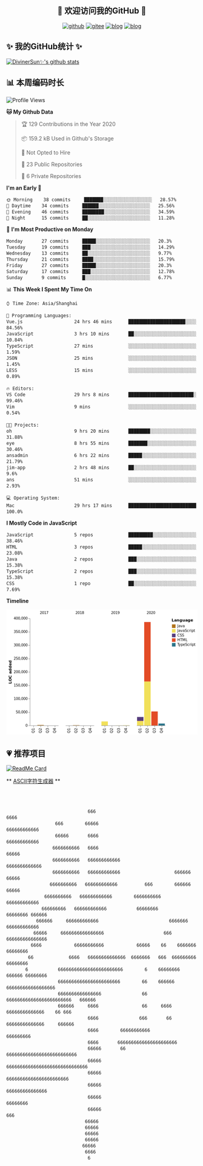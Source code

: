 <h2 align="center">👋 欢迎访问我的GitHub 👋</h2>
<p align="center">
  <a href="https://github.com/DivinerSun"><img src="https://img.shields.io/badge/GitHub-24292e" alt="github"></a>
  <a href="https://gitee.com/DivinerSun"><img src="https://img.shields.io/badge/Gitee-fe7300" alt="gitee"></a>
  <a href="https://www.diviner.site/"><img src="https://img.shields.io/badge/-Blog-ba4484" alt="blog"></a>
  <a href="https://juejin.cn/user/2963939080804093"><img src="https://img.shields.io/badge/-掘金-007fff" alt="blog"></a>
</p>

<h2>✨ 我的GitHub统计 ✨</h2>

[![DivinerSun✨'s github stats](https://github-readme-stats.vercel.app/api?username=DivinerSun&show_icons=true&theme=cobalt)](https://github.com/anuraghazra/github-readme-stats)


## 📊 本周编码时长
<!--START_SECTION:waka-->
![Profile Views](http://img.shields.io/badge/Profile%20Views-14-blue)

**🐱 My Github Data** 

> 🏆 129 Contributions in the Year 2020
 > 
> 📦 159.2 kB Used in Github's Storage 
 > 
> 🚫 Not Opted to Hire
 > 
> 📜 23 Public Repositories 
 > 
> 🔑 6 Private Repositories  

**I'm an Early 🐤** 

```text
🌞 Morning    38 commits     ███████░░░░░░░░░░░░░░░░░░   28.57% 
🌆 Daytime    34 commits     ██████░░░░░░░░░░░░░░░░░░░   25.56% 
🌃 Evening    46 commits     ████████░░░░░░░░░░░░░░░░░   34.59% 
🌙 Night      15 commits     ██░░░░░░░░░░░░░░░░░░░░░░░   11.28%

```
📅 **I'm Most Productive on Monday** 

```text
Monday       27 commits     █████░░░░░░░░░░░░░░░░░░░░   20.3% 
Tuesday      19 commits     ███░░░░░░░░░░░░░░░░░░░░░░   14.29% 
Wednesday    13 commits     ██░░░░░░░░░░░░░░░░░░░░░░░   9.77% 
Thursday     21 commits     ████░░░░░░░░░░░░░░░░░░░░░   15.79% 
Friday       27 commits     █████░░░░░░░░░░░░░░░░░░░░   20.3% 
Saturday     17 commits     ███░░░░░░░░░░░░░░░░░░░░░░   12.78% 
Sunday       9 commits      █░░░░░░░░░░░░░░░░░░░░░░░░   6.77%

```


📊 **This Week I Spent My Time On** 

```text
⌚︎ Time Zone: Asia/Shanghai

💬 Programming Languages: 
Vue.js                   24 hrs 46 mins      █████████████████████░░░░   84.56% 
JavaScript               3 hrs 10 mins       ██░░░░░░░░░░░░░░░░░░░░░░░   10.84% 
TypeScript               27 mins             ░░░░░░░░░░░░░░░░░░░░░░░░░   1.59% 
JSON                     25 mins             ░░░░░░░░░░░░░░░░░░░░░░░░░   1.45% 
LESS                     15 mins             ░░░░░░░░░░░░░░░░░░░░░░░░░   0.89%

🔥 Editors: 
VS Code                  29 hrs 8 mins       ████████████████████████░   99.46% 
Vim                      9 mins              ░░░░░░░░░░░░░░░░░░░░░░░░░   0.54%

🐱‍💻 Projects: 
oh                       9 hrs 20 mins       ████████░░░░░░░░░░░░░░░░░   31.88% 
eye                      8 hrs 55 mins       ███████░░░░░░░░░░░░░░░░░░   30.46% 
ansadmin                 6 hrs 22 mins       █████░░░░░░░░░░░░░░░░░░░░   21.79% 
jim-app                  2 hrs 48 mins       ██░░░░░░░░░░░░░░░░░░░░░░░   9.6% 
ans                      51 mins             ░░░░░░░░░░░░░░░░░░░░░░░░░   2.93%

💻 Operating System: 
Mac                      29 hrs 17 mins      █████████████████████████   100.0%

```

**I Mostly Code in JavaScript** 

```text
JavaScript               5 repos             █████████░░░░░░░░░░░░░░░░   38.46% 
HTML                     3 repos             █████░░░░░░░░░░░░░░░░░░░░   23.08% 
Java                     2 repos             ███░░░░░░░░░░░░░░░░░░░░░░   15.38% 
TypeScript               2 repos             ███░░░░░░░░░░░░░░░░░░░░░░   15.38% 
CSS                      1 repo              ██░░░░░░░░░░░░░░░░░░░░░░░   7.69%

```


**Timeline**

![Chart not found](https://raw.githubusercontent.com/DivinerSun/DivinerSun/master/charts/bar_graph.png) 


<!--END_SECTION:waka-->


## 💗 推荐项目
[![ReadMe Card](https://github-readme-stats.vercel.app/api/pin/?username=ProphetTechnology&repo=nest-admin&theme=cobalt)](https://github.com/anuraghazra/github-readme-stats)


** [ASCII字符生成器](https://www.bootschool.net/ascii) **

```
                                                                                                 
                                                                                                 
                                                                                                 
                              666                                   6666                         
                  666        66666                            666666666666                       
                  66666       6666                           666666666666                        
                 6666666666   6666                                66666                          
                 6666666666   666666666666                      6666666666666                    
                 6666666666   666666666666                    666666    66666                    
                6666666666   666666666666          666        666666  66666                      
              6666666666   666666666666        6666666666     666666666666                       
             666666666   666666666666           66666666       66666666 666666                   
           666666     666666666666                          6666666 666666666666                 
          66666     6666666666666666                      666    666666666666666                 
         6666            66666666666            66666    66    6666666   66666666                
        66             6666   66666666666666  6666666   666  666666666   66666666                
       6           666666666666666666666666        6    66666666  666666 66666666                
                   66666666666666666666666        66    666666 666666666666666666                
                   6666666666666666               66    666666666666666666666666   666666        
                   666666     6666                66     6666    66666666666666    66 666        
                              6666               666       66   66666666666666     666666        
                              6666        66666666666            666666666                       
                              6666       6666666666666666666666                                  
                              66666       66       66666666666666666666666666                    
                              66666                        666666666666666666666666666666        
                              66666                             66666666666666666666666          
                              66666                                 666666666666666              
                              66666                                     66666666                 
                              66666                                        666                   
                             66666                                                               
                             66666                                                               
                             66666                                                               
                             66666                                         
                            66666                                                                
                             6666                                                                
                              6                                                                  
                                                                                                 
```

